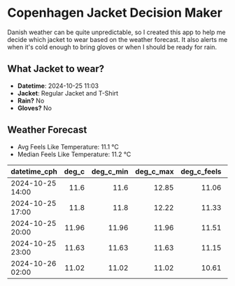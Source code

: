 
# Copenhagen Jacket Decision Maker

Danish weather can be quite unpredictable, so I created this app to help me decide which jacket to wear based on the weather forecast. 
It also alerts me when it's cold enough to bring gloves or when I should be ready for rain.

## What Jacket to wear?

- **Datetime**: 2024-10-25 11:03
- **Jacket**: Regular Jacket and T-Shirt
- **Rain?** No
- **Gloves?** No

## Weather Forecast
- Avg Feels Like Temperature: 11.1 °C
- Median Feels Like Temperature: 11.2 °C

| datetime_cph     |   deg_c |   deg_c_min |   deg_c_max |   deg_c_feels | weather   | wind   | rain   |
|:-----------------|--------:|------------:|------------:|--------------:|:----------|:-------|:-------|
| 2024-10-25 14:00 |   11.6  |       11.6  |       12.85 |         11.06 | Clouds    | Low    | None   |
| 2024-10-25 17:00 |   11.8  |       11.8  |       12.22 |         11.33 | Clouds    | Low    | None   |
| 2024-10-25 20:00 |   11.96 |       11.96 |       11.96 |         11.51 | Clear     | Low    | None   |
| 2024-10-25 23:00 |   11.63 |       11.63 |       11.63 |         11.15 | Clouds    | Low    | None   |
| 2024-10-26 02:00 |   11.02 |       11.02 |       11.02 |         10.61 | Clouds    | Low    | None   |
        